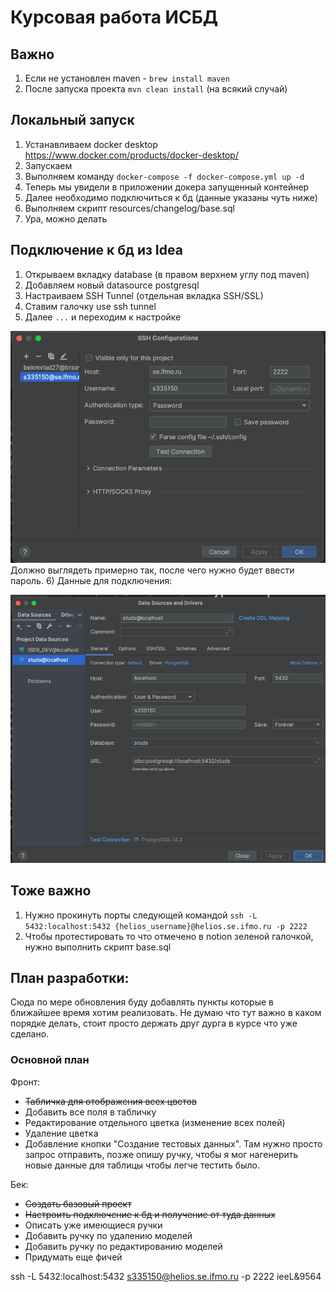 # Курсовая работа ИСБД

## Важно

1) Если не установлен maven - `brew install maven`
2) После запуска проекта `mvn clean install` (на всякий случай)

## Локальный запуск

1) Устанавливаем docker desktop https://www.docker.com/products/docker-desktop/
2) Запускаем
3) Выполняем команду `docker-compose -f docker-compose.yml up -d`
4) Теперь мы увидели в приложении докера запущенный контейнер
5) Далее необходимо подключиться к бд (данные указаны чуть ниже)
6) Выполняем скрипт resources/changelog/base.sql
7) Ура, можно делать

## Подключение к бд из Idea

1) Открываем вкладку database (в правом верхнем углу под maven)
2) Добавляем новый datasource postgresql
3) Настраиваем SSH Tunnel (отдельная вкладка SSH/SSL)
4) Ставим галочку use ssh tunnel
5) Далее `...` и переходим к настройке


![img.png](img.png)
Должно выглядеть примерно так, после чего нужно будет ввести пароль. 
6) Данные для подключения:


![img_1.png](img_1.png)

## Тоже важно
1) Нужно прокинуть порты следующей командой `ssh -L 5432:localhost:5432 {helios_username}@helios.se.ifmo.ru -p 2222`
2) Чтобы протестировать то что отмечено в notion зеленой галочкой, нужно выполнить скрипт base.sql


## План разработки:

Сюда по мере обновления буду добавлять пункты которые в ближайшее время хотим реализовать. Не думаю что тут важно в
каком порядке делать, стоит просто держать друг дурга в курсе что уже сделано.

### Основной план

Фронт:

- ~~Табличка для отображения всех цветов~~
- Добавить все поля в табличку
- Редактирование отдельного цветка (изменение всех полей)
- Удаление цветка
- Добавление кнопки "Создание тестовых данных". Там нужно просто запрос отправить, позже опишу ручку, чтобы я мог
  нагенерить новые данные для таблицы чтобы легче тестить было.

Бек:

- ~~Создать базовый проект~~
- ~~Настроить подключение к бд и получение от туда данных~~
- Описать уже имеющиеся ручки
- Добавить ручку по удалению моделей
- Добавить ручку по редактированию моделей
- Придумать еще фичей


ssh -L 5432:localhost:5432 s335150@helios.se.ifmo.ru -p 2222
ieeL&9564
